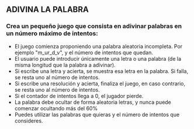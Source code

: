 ## ADIVINA LA PALABRA

### Crea un pequeño juego que consista en adivinar palabras en un número máximo de intentos:
- El juego comienza proponiendo una palabra aleatoria incompleta. Por ejemplo "m_ur_d_v", y el número de intentos que quedan.
- El usuario puede introducir únicamente una letra o una palabra (de la misma longitud que la palabra a adivinar).
- Si escribe una letra y acierta, se muestra esa letra en la palabra. Si falla, se resta uno al número de intentos.
- Si escribe una resolución y acierta, finaliza el juego, en caso contrario, se resta uno al número de intentos.
- Si el contador de intentos llega a 0, el jugador pierde.
- La palabra debe ocultar de forma aleatoria letras, y nunca puede comenzar ocultando más del 60%
- Puedes utilizar las palabras que quieras y el número de intentos que consideres.
